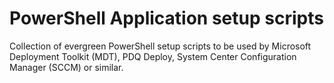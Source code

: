 # PowerShell Application setup scripts
Collection of evergreen PowerShell setup scripts to be used by Microsoft Deployment Toolkit (MDT), PDQ Deploy, System Center Configuration Manager (SCCM) or similar. 
